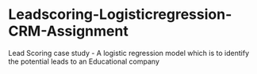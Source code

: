 # Leadscoring-Logisticregression-CRM-Assignment
Lead Scoring case study - A logistic regression model which is to identify the potential leads to an Educational company
